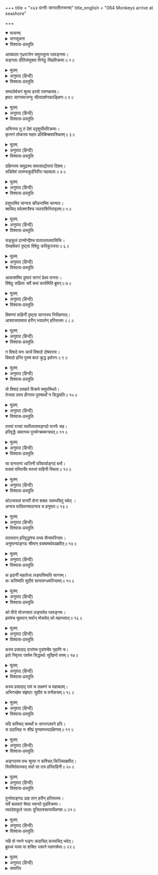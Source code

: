 +++
title = "०६४ वानरैः सागरतीरगमनम्"
title_english = "064 Monkeys arrive at seashore"

+++
<details open><summary>वाचनम्</summary>
<div caption="श्रीराम-हरिसीताराममूर्ति-घनपाठिभ्यां वचनम्" class="audioEmbed" src="https://archive.org/download/Ramayana-recitation-Sriram-harisItArAmamUrti-Ghanapaati-v2/Kanda_4/Kanda_4_KSK-064-Monkeys_arrive_at_seashore.mp3"></div>
</details>

<details><summary>भागसूचना</summary>

64. समुद्रकी विशालता देखकर विषादमें पड़े हुए वानरोंको आश्वासन दे अङ्गदका उनसे पृथक्-पृथक् समुद्र-लङ्घनके लिये उनकी शक्ति पूछना
</details>

<details open><summary>विश्वास-प्रस्तुतिः</summary>

आख्याता गृध्रराजेन समुत्प्लुत्य प्लवङ्गमाः।  
सङ्गताः प्रीतिसंयुक्ता विनेदुः सिंहविक्रमाः॥ १॥
</details>

<details><summary>मूलम्</summary>

आख्याता गृध्रराजेन समुत्प्लुत्य प्लवङ्गमाः।  
सङ्गताः प्रीतिसंयुक्ता विनेदुः सिंहविक्रमाः॥ १॥
</details>

<details><summary>अनुवाद (हिन्दी)</summary>

गृध्रराज सम्पातिके इस प्रकार कहनेपर सिंहके समान पराक्रमी सभी वानर बड़े प्रसन्न हुए और परस्पर मिलकर उछल-उछलकर गर्जने लगे॥ १॥
</details>

<details open><summary>विश्वास-प्रस्तुतिः</summary>

सम्पातेर्वचनं श्रुत्वा हरयो रावणक्षयम्।  
हृष्टाः सागरमाजग्मुः सीतादर्शनकाङ्क्षिणः॥ २॥
</details>

<details><summary>मूलम्</summary>

सम्पातेर्वचनं श्रुत्वा हरयो रावणक्षयम्।  
हृष्टाः सागरमाजग्मुः सीतादर्शनकाङ्क्षिणः॥ २॥
</details>

<details><summary>अनुवाद (हिन्दी)</summary>

सम्पातिकी बातोंसे रावणके निवासस्थान तथा उसके भावी विनाशकी सूचना मिली थी। उन्हें सुनकर हर्षसे भरे हुए वे सभी वानर सीताजीके दर्शनकी इच्छा मनमें लिये समुद्रके तटपर आये॥ २॥
</details>

<details open><summary>विश्वास-प्रस्तुतिः</summary>

अभिगम्य तु तं देशं ददृशुर्भीमविक्रमाः।  
कृत्स्नं लोकस्य महतः प्रतिबिम्बमवस्थितम्॥ ३॥
</details>

<details><summary>मूलम्</summary>

अभिगम्य तु तं देशं ददृशुर्भीमविक्रमाः।  
कृत्स्नं लोकस्य महतः प्रतिबिम्बमवस्थितम्॥ ३॥
</details>

<details><summary>अनुवाद (हिन्दी)</summary>

उन भयंकर पराक्रमी वानरोंने उस देशमें पहुँचकर समुद्रको देखा, जो इस विराट् विश्वके सम्पूर्ण प्रतिबिम्बकी भाँति स्थित था॥ ३॥
</details>

<details open><summary>विश्वास-प्रस्तुतिः</summary>

दक्षिणस्य समुद्रस्य समासाद्योत्तरां दिशम्।  
सन्निवेशं ततश्चक्रुर्हरिवीरा महाबलाः॥ ४॥
</details>

<details><summary>मूलम्</summary>

दक्षिणस्य समुद्रस्य समासाद्योत्तरां दिशम्।  
सन्निवेशं ततश्चक्रुर्हरिवीरा महाबलाः॥ ४॥
</details>

<details><summary>अनुवाद (हिन्दी)</summary>

दक्षिण समुद्रके उत्तर तटपर जाकर उन महाबली वानर वीरोंने डेरा डाला॥ ४॥
</details>

<details open><summary>विश्वास-प्रस्तुतिः</summary>

प्रसुप्तमिव चान्यत्र क्रीडन्तमिव चान्यतः।  
क्वचित् पर्वतमात्रैश्च जलराशिभिरावृतम्॥ ५॥
</details>

<details><summary>मूलम्</summary>

प्रसुप्तमिव चान्यत्र क्रीडन्तमिव चान्यतः।  
क्वचित् पर्वतमात्रैश्च जलराशिभिरावृतम्॥ ५॥
</details>

<details><summary>अनुवाद (हिन्दी)</summary>

वह समुद्र कहीं तो तरङ्गहीन एवं शान्त होनेके कारण सोया हुआ-सा जान पड़ता था। अन्यत्र जहाँ थोड़ी-थोड़ी लहरें उठ रही थीं, वहाँ वह क्रीडा करता-सा प्रतीत होता था और दूसरे स्थलोंमें जहाँ उत्ताल तरङ्गें उठती थीं, वहाँ पर्वतके बराबर जलराशियोंसे आवृत दिखायी देता था॥ ५॥
</details>

<details open><summary>विश्वास-प्रस्तुतिः</summary>

सङ्कुलं दानवेन्द्रैश्च पातालतलवासिभिः।  
रोमहर्षकरं दृष्ट्वा विषेदुः कपिकुञ्जराः॥ ६॥
</details>

<details><summary>मूलम्</summary>

सङ्कुलं दानवेन्द्रैश्च पातालतलवासिभिः।  
रोमहर्षकरं दृष्ट्वा विषेदुः कपिकुञ्जराः॥ ६॥
</details>

<details><summary>अनुवाद (हिन्दी)</summary>

वह सारा समुद्र पातालनिवासी दानवराजोंसे व्याप्त था। उस रोमाञ्चकारी महासागरको देखकर वे समस्त श्रेष्ठ वानर बड़े विषादमें पड़ गये॥ ६॥
</details>

<details open><summary>विश्वास-प्रस्तुतिः</summary>

आकाशमिव दुष्पारं सागरं प्रेक्ष्य वानराः।  
विषेदुः सहिताः सर्वे कथं कार्यमिति ब्रुवन्॥ ७॥
</details>

<details><summary>मूलम्</summary>

आकाशमिव दुष्पारं सागरं प्रेक्ष्य वानराः।  
विषेदुः सहिताः सर्वे कथं कार्यमिति ब्रुवन्॥ ७॥
</details>

<details><summary>अनुवाद (हिन्दी)</summary>

आकाशके समान दुर्लङ्घ्य समुद्रपर दृष्टिपात करके वे सब वानर ‘अब कैसे करना चाहिये’ ऐसा कहते हुए एक साथ बैठकर चिन्ता करने लगे॥ ७॥
</details>

<details open><summary>विश्वास-प्रस्तुतिः</summary>

विषण्णां वाहिनीं दृष्ट्वा सागरस्य निरीक्षणात्।  
आश्वासयामास हरीन् भयार्तान् हरिसत्तमः॥ ८॥
</details>

<details><summary>मूलम्</summary>

विषण्णां वाहिनीं दृष्ट्वा सागरस्य निरीक्षणात्।  
आश्वासयामास हरीन् भयार्तान् हरिसत्तमः॥ ८॥
</details>

<details><summary>अनुवाद (हिन्दी)</summary>

उस महासागरका दर्शन करके सारी वानर-सेनाको विषादमें डूबी हुई देख कपिश्रेष्ठ अङ्गद उन भयातुर वानरोंको आश्वासन देते हुए बोले—॥ ८॥
</details>

<details open><summary>विश्वास-प्रस्तुतिः</summary>

न विषादे मनः कार्यं विषादो दोषवत्तरः।  
विषादो हन्ति पुरुषं बालं क्रुद्ध इवोरगः॥ ९॥
</details>

<details><summary>मूलम्</summary>

न विषादे मनः कार्यं विषादो दोषवत्तरः।  
विषादो हन्ति पुरुषं बालं क्रुद्ध इवोरगः॥ ९॥
</details>

<details><summary>अनुवाद (हिन्दी)</summary>

‘वीरो! तुम्हें अपने मनको विषादमें नहीं डालना चाहिये; क्योंकि विषादमें बहुत बड़ा दोष है। जैसे क्रोधमें भरा हुआ साँप अपने पास आये हुए बालकको काट खाता है, उसी प्रकार विषाद पुरुषका नाश कर डालता है॥ ९॥
</details>

<details open><summary>विश्वास-प्रस्तुतिः</summary>

यो विषादं प्रसहते विक्रमे समुपस्थिते।  
तेजसा तस्य हीनस्य पुरुषार्थो न सिद्ध्यति॥ १०॥
</details>

<details><summary>मूलम्</summary>

यो विषादं प्रसहते विक्रमे समुपस्थिते।  
तेजसा तस्य हीनस्य पुरुषार्थो न सिद्ध्यति॥ १०॥
</details>

<details><summary>अनुवाद (हिन्दी)</summary>

‘जो पराक्रमका अवसर आनेपर विषादग्रस्त हो जाता है, उसके तेजका नाश होता है। उस तेजोहीन पुरुषका पुरुषार्थ नहीं सिद्ध होता है’॥ १०॥
</details>

<details open><summary>विश्वास-प्रस्तुतिः</summary>

तस्यां रात्र्यां व्यतीतायामङ्गदो वानरैः सह।  
हरिवृद्धैः समागम्य पुनर्मन्त्रममन्त्रयत्॥ ११॥
</details>

<details><summary>मूलम्</summary>

तस्यां रात्र्यां व्यतीतायामङ्गदो वानरैः सह।  
हरिवृद्धैः समागम्य पुनर्मन्त्रममन्त्रयत्॥ ११॥
</details>

<details><summary>अनुवाद (हिन्दी)</summary>

उस रात्रिके बीत जानेपर बड़े-बड़े वानरोंके साथ मिलकर अङ्गदने पुनः विचार आरम्भ किया॥ ११॥
</details>

<details open><summary>विश्वास-प्रस्तुतिः</summary>

सा वानराणां ध्वजिनी परिवार्याङ्गदं बभौ।  
वासवं परिवार्येव मरुतां वाहिनी स्थिता॥ १२॥
</details>

<details><summary>मूलम्</summary>

सा वानराणां ध्वजिनी परिवार्याङ्गदं बभौ।  
वासवं परिवार्येव मरुतां वाहिनी स्थिता॥ १२॥
</details>

<details><summary>अनुवाद (हिन्दी)</summary>

उस समय अङ्गदको घेरकर बैठी हुई वानरोंकी वह सेना इन्द्रको घेरकर स्थित हुई देवताओंकी विशाल वाहिनीके समान शोभा पाती थी॥ १२॥
</details>

<details open><summary>विश्वास-प्रस्तुतिः</summary>

कोऽन्यस्तां वानरीं सेनां शक्तः स्तम्भयितुं भवेत् ।  
अन्यत्र वालितनयादन्यत्र च हनूमतः॥ १३॥
</details>

<details><summary>मूलम्</summary>

कोऽन्यस्तां वानरीं सेनां शक्तः स्तम्भयितुं भवेत् ।  
अन्यत्र वालितनयादन्यत्र च हनूमतः॥ १३॥
</details>

<details><summary>अनुवाद (हिन्दी)</summary>

वालिपुत्र अङ्गद तथा पवनकुमार हनुमान् जी को छोड़कर दूसरा कौन वीर उस वानरसेनाको सुस्थिर रख सकता था॥ १३॥
</details>

<details open><summary>विश्वास-प्रस्तुतिः</summary>

ततस्तान् हरिवृद्धांश्च तच्च सैन्यमरिन्दमः।  
अनुमान्याङ्गदः श्रीमान् वाक्यमर्थवदब्रवीत्॥ १४॥
</details>

<details><summary>मूलम्</summary>

ततस्तान् हरिवृद्धांश्च तच्च सैन्यमरिन्दमः।  
अनुमान्याङ्गदः श्रीमान् वाक्यमर्थवदब्रवीत्॥ १४॥
</details>

<details><summary>अनुवाद (हिन्दी)</summary>

शत्रुवीरोंका दमन करनेवाले श्रीमान् अङ्गदने उन बड़े-बूढ़े वानरोंका सम्मान करके उनसे यह अर्थयुक्त बात कही—॥ १४॥
</details>

<details open><summary>विश्वास-प्रस्तुतिः</summary>

क इदानीं महातेजा लङ्घयिष्यति सागरम्।  
कः करिष्यति सुग्रीवं सत्यसन्धमरिन्दमम्॥ १५॥
</details>

<details><summary>मूलम्</summary>

क इदानीं महातेजा लङ्घयिष्यति सागरम्।  
कः करिष्यति सुग्रीवं सत्यसन्धमरिन्दमम्॥ १५॥
</details>

<details><summary>अनुवाद (हिन्दी)</summary>

‘सज्जनो! तुमलोगोंमें कौन ऐसा महातेजस्वी वीर है जो इस समय समुद्रको लाँघ जायगा और शत्रुदमन सुग्रीवको सत्यप्रतिज्ञ बनायेगा॥ १५॥
</details>

<details open><summary>विश्वास-प्रस्तुतिः</summary>

को वीरो योजनशतं लङ्घयेत प्लवङ्गमः।  
इमांश्च यूथपान् सर्वान् मोचयेत् को महाभयात्॥ १६॥
</details>

<details><summary>मूलम्</summary>

को वीरो योजनशतं लङ्घयेत प्लवङ्गमः।  
इमांश्च यूथपान् सर्वान् मोचयेत् को महाभयात्॥ १६॥
</details>

<details><summary>अनुवाद (हिन्दी)</summary>

‘कौन वीर वानर सौ योजन समुद्रको लाँघ सकेगा? और कौन इन समस्त यूथपतियोंको महान् भयसे मुक्त कर देगा?॥ १६॥
</details>

<details open><summary>विश्वास-प्रस्तुतिः</summary>

कस्य प्रसादाद् दारांश्च पुत्रांश्चैव गृहाणि च।  
इतो निवृत्ताः पश्येम सिद्धार्थाः सुखिनो वयम्॥ १७॥
</details>

<details><summary>मूलम्</summary>

कस्य प्रसादाद् दारांश्च पुत्रांश्चैव गृहाणि च।  
इतो निवृत्ताः पश्येम सिद्धार्थाः सुखिनो वयम्॥ १७॥
</details>

<details><summary>अनुवाद (हिन्दी)</summary>

‘किसके प्रसादसे हमलोग सफल मनोरथ एवं सुखी होकर यहाँसे लौटेंगे और घर-द्वार तथा स्त्री-पुत्रोंका मुँह देख सकेंगे॥ १७॥
</details>

<details open><summary>विश्वास-प्रस्तुतिः</summary>

कस्य प्रसादाद् रामं च लक्ष्मणं च महाबलम्।  
अभिगच्छेम संहृष्टाः सुग्रीवं च वनौकसम्॥ १८॥
</details>

<details><summary>मूलम्</summary>

कस्य प्रसादाद् रामं च लक्ष्मणं च महाबलम्।  
अभिगच्छेम संहृष्टाः सुग्रीवं च वनौकसम्॥ १८॥
</details>

<details><summary>अनुवाद (हिन्दी)</summary>

‘किसके प्रसादसे हमलोग हर्षोत्फुल्ल होकर श्रीराम, महाबली लक्ष्मण तथा वानरवीर सुग्रीवके पास चल सकेंगे॥ १८॥
</details>

<details open><summary>विश्वास-प्रस्तुतिः</summary>

यदि कश्चित् समर्थो वः सागरप्लवने हरिः।  
स ददात्विह नः शीघ्रं पुण्यामभयदक्षिणाम्॥ १९॥
</details>

<details><summary>मूलम्</summary>

यदि कश्चित् समर्थो वः सागरप्लवने हरिः।  
स ददात्विह नः शीघ्रं पुण्यामभयदक्षिणाम्॥ १९॥
</details>

<details><summary>अनुवाद (हिन्दी)</summary>

‘यदि तुमलोगोंमेंसे कोई वानरवीर समुद्रको लाँघ जानेमें समर्थ हो तो वह शीघ्र ही हमें यहाँ परम पवित्र अभय दान दे’॥ १९॥
</details>

<details open><summary>विश्वास-प्रस्तुतिः</summary>

अङ्गदस्य वचः श्रुत्वा न कश्चित् किञ्चिदब्रवीत्।  
स्तिमितेवाभवत् सर्वा सा तत्र हरिवाहिनी॥ २०॥
</details>

<details><summary>मूलम्</summary>

अङ्गदस्य वचः श्रुत्वा न कश्चित् किञ्चिदब्रवीत्।  
स्तिमितेवाभवत् सर्वा सा तत्र हरिवाहिनी॥ २०॥
</details>

<details><summary>अनुवाद (हिन्दी)</summary>

अङ्गदकी यह बात सुनकर कोई कुछ नहीं बोला। वह सारी वानर-सेना वहाँ जडवत् स्थिर रही॥ २०॥
</details>

<details open><summary>विश्वास-प्रस्तुतिः</summary>

पुनरेवाङ्गदः प्राह तान् हरीन् हरिसत्तमः।  
सर्वे बलवतां श्रेष्ठा भवन्तो दृढविक्रमाः।  
व्यपदेशकुले जाताः पूजिताश्चाप्यभीक्ष्णशः॥ २१॥
</details>

<details><summary>मूलम्</summary>

पुनरेवाङ्गदः प्राह तान् हरीन् हरिसत्तमः।  
सर्वे बलवतां श्रेष्ठा भवन्तो दृढविक्रमाः।  
व्यपदेशकुले जाताः पूजिताश्चाप्यभीक्ष्णशः॥ २१॥
</details>

<details><summary>अनुवाद (हिन्दी)</summary>

तब वानरश्रेष्ठ अङ्गदने पुनः उन सबसे कहा— ‘बलवानोंमें श्रेष्ठ वानरो! तुम सब लोग दृढ़तापूर्वक पराक्रम प्रकट करनेवाले हो। तुम्हारा जन्म कलङ्करहित उत्तम कुलमें हुआ है। इसके लिये तुम्हारी बारम्बार प्रशंसा हो चुकी है॥ २१॥
</details>

<details open><summary>विश्वास-प्रस्तुतिः</summary>

नहि वो गमने भङ्गः कदाचित् कस्यचिद् भवेत्।  
ब्रुवध्वं यस्य या शक्तिः प्लवने प्लवगर्षभाः॥ २२॥
</details>

<details><summary>मूलम्</summary>

नहि वो गमने भङ्गः कदाचित् कस्यचिद् भवेत्।  
ब्रुवध्वं यस्य या शक्तिः प्लवने प्लवगर्षभाः॥ २२॥
</details>

<details><summary>अनुवाद (हिन्दी)</summary>

‘श्रेष्ठ वानरो! तुमलोगोंमें कभी किसीकी भी गति कहीं नहीं रुकती। इसलिये समुद्रको लाँघनेमें जिसकी जितनी शक्ति हो, वह उसे बतावे’॥ २२॥
</details>

<details><summary>समाप्तिः</summary>

इत्यार्षे श्रीमद्रामायणे वाल्मीकीये आदिकाव्ये किष्किन्धाकाण्डे चतुःषष्टितमः सर्गः॥ ६४॥  
इस प्रकार श्रीवाल्मीकिनिर्मित आर्षरामायण आदिकाव्यके किष्किन्धाकाण्डमें चौंसठवाँ सर्ग पूरा हुआ॥ ६४॥
</details>

